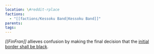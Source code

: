 ```yaml
---
location: \#reddit-rplace
factions:
  - "[[factions/Kessoku Band|Kessoku Band]]"
parents: 
tags: 
---
```

*[[FinFran]]* allieves confusion by making the final decision that the [initial border shall be black](discord://discord.com/channels/1093664259273130084/1131230952119615600/1131575126048124989).
